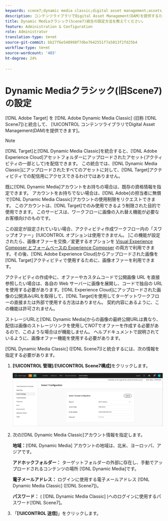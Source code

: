 ```yaml
---
keywords: scene7;dynamic media classic;digital asset management;assets;dam;content library;swap image
description: コンテンツライブラリでDigital Asset Management(DAM)を提供するために、Adobe TargetをAdobeのDynamic Mediaクラシック(旧称Scene7)と統合する方法を説明します。
title: Dynamic Mediaクラシック(Scene7)統合の設定方法を教えてください。
feature: Administration & Configuration
role: Administrator
translation-type: tm+mt
source-git-commit: bb27f6e540998f7dbe7642551f7a5013f2fd25b4
workflow-type: tm+mt
source-wordcount: '403'
ht-degree: 24%

---
```



# Dynamic Mediaクラシック(旧Scene7)の設定

[!DNL Adobe Target] を [!DNL Adobe Dynamic Media Classic] (旧称 [!DNL Scene7])と統合して、 [!UICONTROL コンテンツライブラリでDigital Asset Management(DAM)を提供できます]。

>[!NOTE]
>
>[!DNL Target]と[!DNL Dynamic Media Classic]を統合すると、[!DNL Adobe Experience Cloud]アセットフォルダーにアップロードされたアセット(アクティビティの一部として)を配信できます。 この統合では、[!DNL Dynamic Media Classic]にアップロードされたすべてのアセットに対して、[!DNL Target]アクティビティでの配信用にアクセスできるわけではありません。

既に[!DNL Dynamic Media]アカウントをお持ちの場合は、既存の資格情報を指定できます。 アカウントをお持ちでない場合は、[!DNL Adobe]の担当者に無償で[!DNL Dynamic Media Classic]アカウントの使用制限をリクエストできます。 このアカウントは、[!DNL Target]でのみ使用できるよう制限された目的で使用できます。 このサービスは、ワークフローに画像の入れ替え機能が必要なお客様向けのものです。

<!-- 
>[!NOTE]
>
>A restricted-use, free [!DNL Dynamic Media Classic] account for [!DNL Adobe Target] is no longer supported for new customers or new users. Existing sign-in credentials work as usual. 
-->

この設定が設定されていない場合、アクティビティ作成ワークフロー内の「スワップオファー」[!UICONTROL オプションは使用できません。 ]この機能が設定されたら、画像オファーを交換／変更するオプションを     [Visual Experience Composer とフォームベースの Experience Composer](/help/c-experiences/experiences.md#concept_A2E10F6AFB3D4AEAB6951EE14688848D) の両方で利用できます。その後、[!DNL Adobe Experience Cloud]からアップロードされた画像を[!DNL Target]アクティビティで使用するために、画像オファーを利用できます。

アクティビティの作成中に、オファーやカスタムコードで公開画像 URL を直接参照したい場合は、各自の Web サーバーに画像を展開し、コードで独自の URL を使用する必要があります。[!DNL Experience Cloud]にアップロードされた画像の公開済みURLを取得して、[!DNL Target]を使用してターゲットワークフローの直接または外部で使用する方法はありません。 契約内容にあるように、この機能は許可されません。

ストレージURLと[!DNL Dynamic Media]からの画像の最終公開URLは異なり、配信は画像のストレージリンクを使用して&#x200B;*NOT*&#x200B;でオファーを作成する必要があるので、このような場合はが機能しません。 ヘルプドキュメントで説明されているように、画像オファー機能を使用する必要があります。

[!DNL Dynamic Media Classic] ([!DNL Scene7])と統合するには、次の情報を指定する必要があります。

1. **[!UICONTROL 管理]**/**[!UICONTROL Scene7構成]**&#x200B;をクリックします。

   ![Scene7ページ](/help/administrating-target/assets/scene7.png)

1. 次の[!DNL Dynamic Media Classic]アカウント情報を指定します。

   **地域：**[!DNL Dynamic Media] アカウントの地域は、北米、ヨーロッパ、アジアです。

   **アドホックフォルダー：** ターゲットフォルダーの外部に存在し、手動でアップロードされるコンテンツの場所 [!DNL Dynamic Media]です。

   **電子メールアドレス：** ログインに使用する電子メールアドレス [!DNL Dynamic Media Classic] ([!DNL Scene7])。

   **パスワード：** ( [!DNL Dynamic Media Classic] )へのログインに使用するパスワード[!DNL Scene7]。

1. 「**[!UICONTROL 送信]**」をクリックします。
